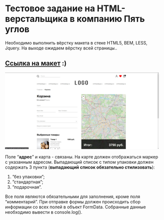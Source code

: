 # Тестовое задание на HTML-верстальщика в компанию Пять углов

Необходимо выполнить вёрстку макета в стеке HTML5, BEM, LESS, Jquery.
На выходе ожидаем вёрстку всей страницы..

## [Ссылка на макет](https://www.figma.com/file/1boCdd3xxOKBaOzwt553bj/%D0%A2%D0%B5%D1%81%D1%82%D0%BE%D0%B2%D0%BE%D0%B5-%D0%B7%D0%B0%D0%B4%D0%B0%D0%BD%D0%B8%D0%B5?node-id=0%3A1) :)

![Превью сайта](source/img/decorative/preview.jpg)

Поле “**адрес**” и карта - связаны. На карте должен отображаться маркер с указанным адресом.
Выпадающий список с типом упаковки должен содержать 3 пункта (**выпадающий список обязательно стилизовать**):
1. ”без упаковки”;
2. ”стандартная”;
3. ”подарочная”.

Все поля являются обязательными для заполнения, кроме поля “комментарий”.
При отправке формы должен происходить сбор информации со всех полей в объект FormData. Собранные данные необходимо вывести в console.log().
